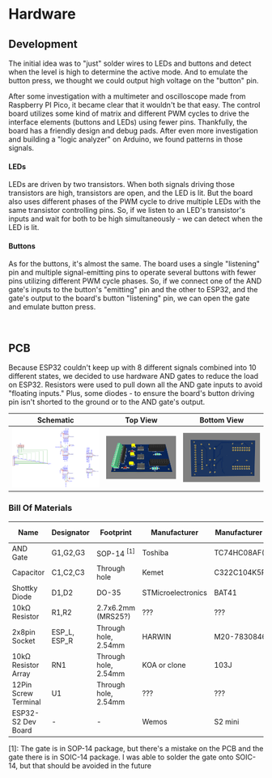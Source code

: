 # Hardware

## Development

The initial idea was to "just" solder wires to LEDs and buttons and detect when the level is high to determine the active mode. And to emulate the button press, we thought we could output high voltage on the "button" pin.

After some investigation with a multimeter and oscilloscope made from Raspberry PI Pico, it became clear that it wouldn't be that easy.
The control board utilizes some kind of matrix and different PWM cycles to drive the interface elements (buttons and LEDs) using fewer pins.
Thankfully, the board has a friendly design and debug pads. After even more investigation and building a "logic analyzer" on Arduino, we found patterns in those signals.

#### LEDs

LEDs are driven by two transistors. When both signals driving those transistors are high, transistors are open, and the LED is lit. But the board also uses different phases of the PWM cycle to drive multiple LEDs with the same transistor controlling pins.
So, if we listen to an LED's transistor's inputs and wait for both to be high simultaneously - we can detect when the LED is lit.

#### Buttons

As for the buttons, it's almost the same. The board uses a single "listening" pin and multiple signal-emitting pins to operate several buttons with fewer pins utilizing different PWM cycle phases.
So, if we connect one of the AND gate's inputs to the button's "emitting" pin and the other to ESP32, and the gate's output to the board's button "listening" pin, we can open the gate and emulate button press.

</br>

## PCB

Because ESP32 couldn't keep up with 8 different signals combined into 10 different states, we decided to use hardware AND gates to reduce the load on ESP32.
Resistors were used to pull down all the AND gate inputs to avoid "floating inputs."
Plus, some diodes - to ensure the board's button driving pin isn't shorted to the ground or to the AND gate's output.

| Schematic                          | Top View                     | Bottom View                        |
| ---------------------------------- | ---------------------------- | ---------------------------------- |
| ![Schematic](images/Schematic.png) | ![Top](images/pcb_top_1.png) | ![Bottom](images/pcb_bottom_1.png) |

### Bill Of Materials

<!-- Made with https://tableconvert.com/markdown-generator -->

| **Name**             | **Designator** | **Footprint**         | **Manufacturer**   | **Manufacturer Part** | **Shop Link**                                                                           | **Spec Link**                                                                                      |
| -------------------- | -------------- | --------------------- | ------------------ | --------------------- | --------------------------------------------------------------------------------------- | -------------------------------------------------------------------------------------------------- |
| AND Gate             | G1,G2,G3       | SOP-14 <sup>[1]</sup> | Toshiba            | TC74HC08AF(F)         | [RS-Online](https://jp.rs-online.com/web/p/logic-gates/5407620)                         | [RS-Online](https://docs.rs-online.com/1187/0900766b8082eec6.pdf)                                  |
| Capacitor            | C1,C2,C3       | Through hole          | Kemet              | C322C104K5R5TA        | [RS-Online](https://jp.rs-online.com/web/p/mlccs-multilayer-ceramic-capacitors/5381433) | [RS-Online](https://docs.rs-online.com/d8bc/0900766b81708365.pdf)                                  |
| Shottky Diode        | D1,D2          | DO-35                 | STMicroelectronics | BAT41                 | [RS-Online](https://jp.rs-online.com/web/p/schottky-diodes-rectifiers/5444679)          | [RS-Online](https://docs.rs-online.com/c98b/0900766b807760f3.pdf)                                  |
| 10kΩ Resistor        | R1,R2          | 2.7x6.2mm (MRS25?)    | ???                | ???                   | [Aliexpress](https://www.aliexpress.com/item/1005003117726705.html)                     | -                                                                                                  |
| 2x8pin Socket        | ESP_L, ESP_R   | Through hole, 2.54mm  | HARWIN             | M20-7830846           | [RS-Online](https://jp.rs-online.com/web/p/pcb-sockets/6816848)                         | [RS-Online](https://docs.rs-online.com/261c/0900766b8154d27c.pdf)                                  |
| 10kΩ Resistor Array  | RN1            | Through hole, 2.54mm  | KOA or clone       | 103J                  | [Eleshop](https://eleshop.jp/shop/g/g71G13K/)                                           | [KOA](https://www.koaglobal.com/-/media/Files/KOA_Global/EN/product/common/eol/rkl_eol.pdf)        |
| 12Pin Screw Terminal | U1             | Through hole, 2.54mm  | ???                | ???                   | [Amazon](https://www.amazon.co.jp/gp/product/B07YBXQXXT)                                | Probably [LCSC](https://datasheet.lcsc.com/lcsc/2301061530_DORABO-DB125-2-54-12P-GN-S_C918129.pdf) |
| ESP32-S2 Dev Board   | -              | -                     | Wemos              | S2 mini               | [Aliexpress](https://www.aliexpress.com/item/1005003145192016.html)                     | [Wemos](https://www.wemos.cc/en/latest/s2/s2_mini.html)                                            |

[1]: The gate is in SOP-14 package, but there's a mistake on the PCB and the gate there is in SOIC-14 package. I was able to solder the gate onto SOIC-14, but that should be avoided in the future
